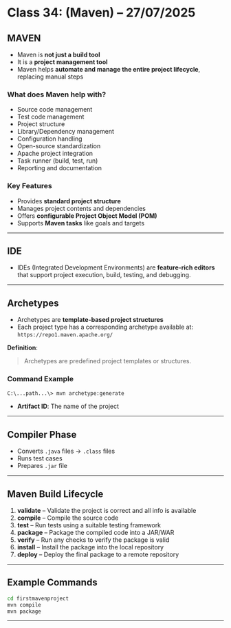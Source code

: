 # Class 34: (Maven) – 27/07/2025

## MAVEN

- Maven is **not just a build tool**
- It is a **project management tool**
- Maven helps **automate and manage the entire project lifecycle**, replacing manual steps

### What does Maven help with?

- Source code management  
- Test code management  
- Project structure  
- Library/Dependency management  
- Configuration handling  
- Open-source standardization  
- Apache project integration  
- Task runner (build, test, run)
- Reporting and documentation

### Key Features

- Provides **standard project structure**
- Manages project contents and dependencies
- Offers **configurable Project Object Model (POM)**
- Supports **Maven tasks** like goals and targets

---

## IDE
- IDEs (Integrated Development Environments) are **feature-rich editors** that support project execution, build, testing, and debugging.

---

## Archetypes

- Archetypes are **template-based project structures**
- Each project type has a corresponding archetype available at:  
  `https://repo1.maven.apache.org/`

**Definition**:  
> Archetypes are predefined project templates or structures.

### Command Example

```bash
C:\...path...\> mvn archetype:generate
```

- **Artifact ID**: The name of the project

---

## Compiler Phase

- Converts `.java` files → `.class` files
- Runs test cases
- Prepares `.jar` file

---

## Maven Build Lifecycle

1. **validate** – Validate the project is correct and all info is available  
2. **compile** – Compile the source code  
3. **test** – Run tests using a suitable testing framework  
4. **package** – Package the compiled code into a JAR/WAR  
5. **verify** – Run any checks to verify the package is valid  
6. **install** – Install the package into the local repository  
7. **deploy** – Deploy the final package to a remote repository

---

## Example Commands

```bash
cd firstmavenproject
mvn compile
mvn package
```

---
